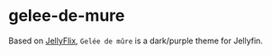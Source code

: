 
# gelee-de-mure

Based on [JellyFlix](https://github.com/prayag17/JellyFlix), `Gelée de mûre` is a dark/purple theme for Jellyfin.
